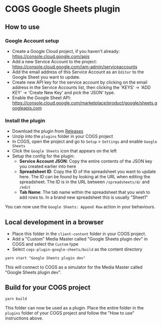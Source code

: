 # COGS Google Sheets plugin

## How to use

### Google Account setup

- Create a Google Cloud project, if you haven't already: https://console.cloud.google.com/apis
- Add a new Service Account to the project: https://console.cloud.google.com/iam-admin/serviceaccounts
- Add the email address of this Service Account as an `Editor` to the Google Sheet you want to update.
- Create new API key for the service account by clicking on the email address in the Service Accounts list, then clicking the 'KEYS' -> 'ADD KEY' -> 'Create New Key' and pick the 'JSON' type.
- Enable the Google Sheet API: https://console.cloud.google.com/marketplace/product/google/sheets.googleapis.com


### Install the plugin

- Download the plugin from [Releases](https://github.com/clockwork-dog/cogs-plugin-google-sheets/releases/latest)
- Unzip into the `plugins` folder in your COGS project
- In COGS, open the project and go to `Setup` > `Settings` and enable `Google Sheets`
- Click the `Google Sheets` icon that appears on the left
- Setup the config for the plugin:
    - **Service Account JSON**: Copy the entire contents of the JSON key you created earlier into here
    - **Spreadsheet ID**: Copy the ID of the spreadsheet you want to update here. The ID can be found by looking at the URL when editing the spreadsheet. The ID is in the URL between `/spreadsheets/d/` and `/edit`
     - **Tab Name**: The tab name within the spreadsheet that you wish to add rows to. In a brand new spreadsheet this is usually "Sheet1"

You can now use the `Google Sheets: Append Row` action in your behaviours.

## Local development in a browser

- Place this folder in the `client-content` folder in your COGS project.
- Add a "Custom" Media Master called "Google Sheets plugin dev" in COGS and select the `Custom` type
- Select `cogs-plugin-google-sheets/build` as the content directory

```
yarn start "Google Sheets plugin dev"
```

This will connect to COGS as a simulator for the Media Master called "Google Sheets plugin dev".

## Build for your COGS project

```
yarn build
```

This folder can now be used as a plugin. Place the entire folder in the `plugins` folder of your COGS project and follow the "How to use" instructions above.
